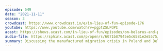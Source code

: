 ```yaml
---
episode: 549
date: "2021-11-11"
season: 3
crowdcast: https://www.crowdcast.io/e/in-lieu-of-fun-episode-176
youtube: https://www.youtube.com/watch?v=pgptZSLPdPI
acast: https://shows.acast.com/in-lieu-of-fun/episodes/on-belarus-and-poland-and-migrants
audio-file: https://sphinx.acast.com/p/open/s/6071b87945e5c6581e2e5575/e/6196dd08aec95b0012b52164/media.mp3
summary: Discussing the manufactured migration crisis in Poland and Belarus
---
```

